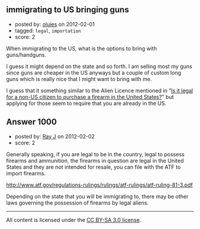 ## immigrating to US bringing guns

- posted by: [oluies](https://stackexchange.com/users/-1/62-oluies) on 2012-02-01
- tagged: `legal`, `importation`
- score: 2

<p>When immigrating to the US, what is the options to bring with guns/handguns. </p>

<p>I guess it might depend on the state and so forth. I am selling most my guns since guns are cheaper in the US anyways but a couple of custom long guns which is really nice that I might want to bring with me. </p>

<p>I guess that it something similar to the Alien Licence mentioned in "<a href="http://firearms.stackexchange.com/questions/35/is-it-legal-for-a-non-us-citizen-to-purchase-a-firearm-in-the-united-states">Is it legal for a non-US citizen to purchase a firearm in the United States?</a>" but applying for those seem to require that you are already in the US. </p>



## Answer 1000

- posted by: [Ray J](https://stackexchange.com/users/-1/166-ray-j) on 2012-02-02
- score: 2

<p>Generally speaking, if you are legal to be in the country, legal to possess firearms and ammunition, the firearms in question are legal in the United States and they are not intended for resale, you can file with the ATF to import firearms.</p>

<p><a href="http://www.atf.gov/regulations-rulings/rulings/atf-rulings/atf-ruling-81-3.pdf" rel="nofollow">http://www.atf.gov/regulations-rulings/rulings/atf-rulings/atf-ruling-81-3.pdf</a></p>

<p>Depending on the state that you will be immigrating to, there may be other laws governing the possession of firearms by legal aliens. </p>




---

All content is licensed under the [CC BY-SA 3.0 license](https://creativecommons.org/licenses/by-sa/3.0/).
